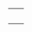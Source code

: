 # 
|      |      |
| ---- | ---- |
|      |      |
|      |      |
|      |      |
|      |      |
|      |      |
